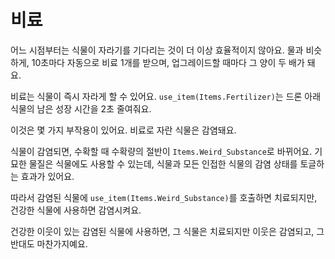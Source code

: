 # 비료
어느 시점부터는 식물이 자라기를 기다리는 것이 더 이상 효율적이지 않아요. 
물과 비슷하게, 10초마다 자동으로 비료 1개를 받으며, 업그레이드할 때마다 그 양이 두 배가 돼요.

비료는 식물이 즉시 자라게 할 수 있어요. `use_item(Items.Fertilizer)`는 드론 아래 식물의 남은 성장 시간을 2초 줄여줘요.

이것은 몇 가지 부작용이 있어요.
비료로 자란 식물은 감염돼요.

식물이 감염되면, 수확할 때 수확량의 절반이 `Items.Weird_Substance`로 바뀌어요.
기묘한 물질은 식물에도 사용할 수 있는데, 식물과 모든 인접한 식물의 감염 상태를 토글하는 효과가 있어요.

따라서 감염된 식물에 `use_item(Items.Weird_Substance)`를 호출하면 치료되지만, 건강한 식물에 사용하면 감염시켜요.

건강한 이웃이 있는 감염된 식물에 사용하면, 그 식물은 치료되지만 이웃은 감염되고, 그 반대도 마찬가지예요.